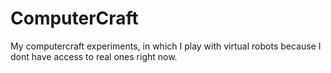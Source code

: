# ComputerCraft
My computercraft experiments, in which I play with virtual robots because I dont have access to real ones right now. 
